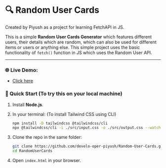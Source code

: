 # 🔍 Random User Cards

Created by Piyush as a project for learning FetchAPI in JS.

This is a simple **Random User Cards Generator** which features different users, their details which are random, which can also be used for different items or users or anything else. This simple project uses the basic functionality of `fetch()` function in JS which uses the Random User API.

---

### 🌐 Live Demo:
- [Click here](https://random-user-cards.netlify.app/)

### 🚀 Quick Start (To try this on your local machine)

1. Install **Node.js**.
2. In your terminal: (To install Tailwind CSS using CLI)

   ```bash
   npm install -D tailwindcss @tailwindcss/cli
   npx @tailwindcss/cli -i ./src/input.css -o ./src/output.css --watch
   ```
3. Clone the repo in the same folder:

   ```bash
   git clone https://github.com/develo-oper-piyush/Random-User-Cards.git
   cd RandomUserCards
   ```
4. Open `index.html` in your browser.
